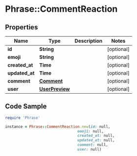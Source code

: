 # Phrase::CommentReaction

## Properties

Name | Type | Description | Notes
------------ | ------------- | ------------- | -------------
**id** | **String** |  | [optional] 
**emoji** | **String** |  | [optional] 
**created_at** | **Time** |  | [optional] 
**updated_at** | **Time** |  | [optional] 
**comment** | [**Comment**](Comment.md) |  | [optional] 
**user** | [**UserPreview**](UserPreview.md) |  | [optional] 

## Code Sample

```ruby
require 'Phrase'

instance = Phrase::CommentReaction.new(id: null,
                                 emoji: null,
                                 created_at: null,
                                 updated_at: null,
                                 comment: null,
                                 user: null)
```


